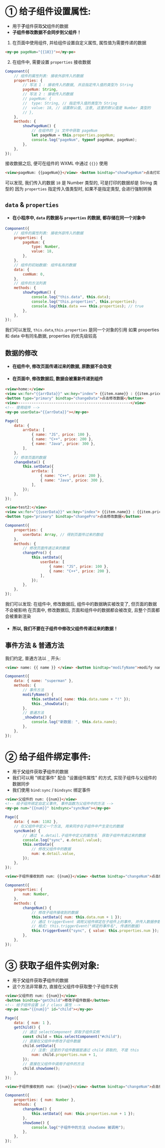 # ① 给子组件设置属性:

-   用于**子**组件获取**父**组件的数据
-   **子组件修改数据不会同步到父组件！**

1. 在页面中使用组件, 并给组件设置自定义属性, 属性值为需要传递的数据

```html
<my-po pageNum="{{18}}"></my-po>
```

2. 在组件中, 需要设置 `properties` 接收数据

```js
Component({
    // 组件的属性列表: 接收外部传入的数据
    properties: {
        // 写法 1 : 接收传入的数据, 并且指定传入值的类型为 String
        pageNum: String,
        // 写法 2 : 接收传入的数据
        // pageNum: {
        // 	type: String, // 指定传入值的类型为 String
        // 	value: 18, // 设置默认值, 注意, 这里的默认值是 Number 类型的
        // },
    },
    methods: {
        showPageNum() {
            // 在组件的 js 文件中获取 pageNum
            let pageNum = this.properties.pageNum;
            console.log("pageNum", typeof pageNum, pageNum);
        },
    },
});
```

接收数据之后, 便可在组件的 WXML 中通过 `{{}}` 使用

```html
<view>pageNum: {{pageNum}}</view> <button bindtap="showPageNum">点击打印数据</button>
```

可以发现, 我们传入的数据 `18` 是 Number 类型的, 可是打印的数据却是 String 类型的
因为 `properties` 指定传入值类型时, 如果不是指定类型, 会进行强制转换

## `data` & `properties`

-   #### 在小程序中, `data` 的数据与 `properties` 的数据, 都存储在同一个对象中

```js
Component({
    // 组件的属性列表: 接收外部传入的数据
    properties: {
        pageNum: {
            type: Number,
            value: 18,
        },
    },
    // 组件的初始数据: 组件私有的数据
    data: {
        comNum: 0,
    },
    // 组件的方法列表
    methods: {
        showPageNum() {
            console.log("this.data", this.data);
            console.log("this.properties", this.properties);
            console.log(this.data === this.properties); // true
        },
    },
});
```

我们可以发现, `this.data`,`this.properties` 是同一个对象的引用
如果 properties 和 data 中有同名数据, properties 的优先级较高

## 数据的修改

-   #### 在组件中, 修改页面传递过来的数据, 原数据不会改变

-   #### 在页面中, 修改数据后, 数据会被重新传递到组件

```html
<view>home:</view>
<view wx:for="{{arrData}}" wx:key="index"> {{item.name}} : {{item.price}} </view>
<button type="primary" bindtap="changeData">点击修改数据</button>
<view>---------------------------------------------------</view>
<!-- 使用组件 -->
<my-po userData="{{arrData}}"></my-po>
```

```js
Page({
    data: {
        arrData: [
            { name: "JS", price: 100 },
            { name: "C++", price: 200 },
            { name: "Java", price: 300 },
        ],
    },
    // 修改页面的数据
    changeData() {
        this.setData({
            arrData: [
                { name: "C++", price: 200 },
                { name: "Java", price: 300 },
            ],
        });
    },
});
```

```html
<view>test2:</view>
<view wx:for="{{userData}}" wx:key="index"> {{item.name}} : {{item.price}} </view>
<button type="primary" bindtap="changePro">点击修改数据</button>
```

```js
Component({
    properties: {
        userData: Array, // 得到页面传过来的数组
    },
    methods: {
        // 修改页面传递过来的数据
        changePro() {
            this.setData({
                userData: [
                    { name: "JS", price: 100 },
                    { name: "C++", price: 200 },
                ],
            });
        },
    },
});
```

我们可以发现:
在组件中, 修改数据后, 组件中的数据确实被改变了, 但页面的数据不会被影响
在页面中, 修改数据后, 页面和组件中的数据都会被改变, 且整个页面都会被重新渲染

-   #### 所以, 我们不要在子组件中修改父组件传递过来的数据！

## 事件方法 & 普通方法

我们约定, 普通方法以 `_` 开头:

```html
<view> name: {{ name }} </view> <button bindtap="modifyName">modify name</button>
```

```js
Component({
    data: { name: "superman" },
    methods: {
        // 事件方法
        modifyName() {
            this.setData({ name: this.data.name + "!" });
            this._showData();
        },
        // 普通方法
        _showData() {
            console.log("新数据: ", this.data.name);
        },
    },
});
```

# ② 给子组件绑定事件:

-   用于**父**组件获取**子**组件的数据
-   我们可以用 "绑定事件" 配合 "设置组件属性" 的方式, 实现子组件与父组件的数据同步
-   我们使用 `bind:sync` / `bindsync` 绑定事件

```html
<view>父组件的 num: {{num}}</view>
<!-- 给子组件绑定自定义事件, 事件函数为父组件中的方法 -->
<my-po num="{{num}}" bindsync="syncNum"></my-po>
```

```js
Page({
    data: { num: 1102 },
    // 在父组件中定义一个方法, 用来同步在子组件中产生变化的数据
    syncNum(e) {
        // 通过 `e.detail.子组件中定义的属性名` 获取子组件传递过来的数据
        console.log("sync", e.detail.value);
        this.setData({
            // 修改父组件中的数据
            num: e.detail.value,
        });
    },
});
```

```html
<view>子组件接收到的 num: {{num}}</view> <button bindtap="changeNum">点击修改</button>
```

```js
Component({
    properties: {
        num: Number,
    },
    methods: {
        changeNum() {
            // 修改子组件接收到的数据
            this.setData({ num: this.data.num + 1 });
            // 通过 triggerEvent 调用父组件绑定在子组件上的事件, 并传入数据参数
            // 格式: this.triggerEvent("绑定的事件名", 传递的数据)
            this.triggerEvent("sync", { value: this.properties.num });
        },
    },
});
```

# ③ 获取子组件实例对象:

-   用于**父**组件获取**子**组件的数据
-   这个方法非常暴力, 直接在父组件中获取整个子组件实例

```html
<view>父组件的 num: {{num}}</view>
<button bindtap="getChild">修改子组件数据</button>
<!-- 给子组件设置 id / class 属性 -->
<my-po num="{{num}}" id="child"></my-po>
```

```js
Page({
    data: { num: 1 },
    getChild() {
        // 通过 selectComponent 获取子组件实例
        const child = this.selectComponent("#child");
        // 直接在父组件中修改子组件数据
        child.setData({
            // 注意: 这里的子组件数据是通过 child 获取的, 不是 this
            num: child.properties.num + 1,
        });
        // 直接在父组件中调用子组件的方法
        child.showSome();
    },
});
```

```html
<view>子组件接收到的 num: {{num}}</view> <button bindtap="changeNum">点击修改</button>
```

```js
Component({
    properties: { num: Number },
    methods: {
        changeNum() {
            this.setData({ num: this.properties.num + 1 });
        },
        showSome() {
            console.log("子组件中的方法 showSome 被调用");
        },
    },
});
```
